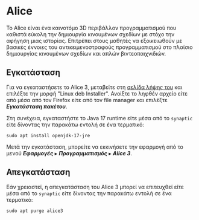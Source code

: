 # Alice

Το Alice είναι ένα καινοτόμο 3D περιβάλλον προγραμματισμού που καθιστά εύκολη
την δημιουργία κινουμένων σχεδίων με στόχο την αφήγηση μιας ιστορίας. Επιτρέπει
στους μαθητές να εξοικειωθούν με βασικές έννοιες του αντικειμενοστραφούς
προγραμματισμού στο πλαίσιο δημιουργίας κινουμένων σχεδίων και απλών
βιντεοπαιχνιδιών.

## Εγκατάσταση

Για να εγκαταστήσετε το Alice 3, μεταβείτε στη [σελίδα λήψης
του](https://www.alice.org/get-alice/alice-3/) και επιλέξτε την μορφή "Linux
deb Installer". Ανοίξτε το ληφθέν αρχείο είτε από μέσα από τον Firefox είτε από
τον file manager και επιλέξτε ***Εγκατάσταση πακέτου***.

Στη συνέχεια, εγκαταστήστε το Java 17 runtime είτε μέσα από το `synaptic` είτε
δίνοντας την παρακάτω εντολή σε ένα τερματικό:

```shell
sudo apt install openjdk-17-jre
```

Μετά την εγκατάσταση, μπορείτε να εκκινήσετε την εφαρμογή από το μενού
***Εφαρμογές*** ▸ ***Προγραμματισμός*** ▸ ***Alice 3***.

## Απεγκατάσταση

Εάν χρειαστεί, η απεγκατάσταση του Alice 3 μπορεί να επιτευχθεί είτε μέσα από
το `synaptic` είτε δίνοντας την παρακάτω εντολή σε ένα τερματικό:

```shell
sudo apt purge alice3
```
